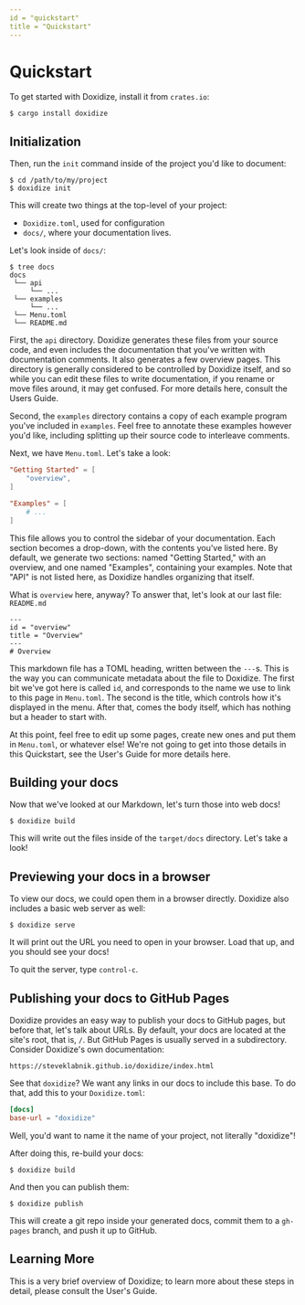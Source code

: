 ```yaml
---
id = "quickstart"
title = "Quickstart"
---
```

# Quickstart

To get started with Doxidize, install it from `crates.io`:

```shell
$ cargo install doxidize
```

## Initialization

Then, run the `init` command inside of the project you'd like
to document:

```shell
$ cd /path/to/my/project
$ doxidize init
```

This will create two things at the top-level of your project:

* `Doxidize.toml`, used for configuration
* `docs/`, where your documentation lives.

Let's look inside of `docs/`:

```shell
$ tree docs
docs
 └── api
     └── ...
 └── examples
     └── ...
 └── Menu.toml
 └── README.md
```

First, the `api` directory. Doxidize generates these files from your source
code, and even includes the documentation that you've written with documentation
comments. It also generates a few overview pages. This directory is generally
considered to be controlled by Doxidize itself, and so while you can edit these
files to write documentation, if you rename or move files around, it may get
confused. For more details here, consult the Users Guide.

Second, the `examples` directory contains a copy of each example program
you've included in `examples`. Feel free to annotate these examples however
you'd like, including splitting up their source code to interleave comments.

Next, we have `Menu.toml`. Let's take a look:

```toml
"Getting Started" = [
    "overview",
]

"Examples" = [
    # ...
]
```

This file allows you to control the sidebar of your documentation. Each section
becomes a drop-down, with the contents you've listed here. By default, we generate
two sections: named "Getting Started," with an overview, and one named "Examples",
containing your examples. Note that "API" is not listed here, as Doxidize handles
organizing that itself.

What is `overview` here, anyway? To answer that, let's look at our last file:
`README.md`

```text
---
id = "overview"
title = "Overview"
---
# Overview
```

This markdown file has a TOML heading, written between the `---`s. This is
the way you can communicate metadata about the file to Doxidize. The first
bit we've got here is called `id`, and corresponds to the name we use to
link to this page in `Menu.toml`. The second is the title, which controls how
it's displayed in the menu. After that, comes the body itself, which has nothing
but a header to start with.

At this point, feel free to edit up some pages, create new ones and put them
in `Menu.toml`, or whatever else! We're not going to get into those details in
this Quickstart, see the User's Guide for more details here.

## Building your docs

Now that we've looked at our Markdown, let's turn those into web docs!

```shell
$ doxidize build
```

This will write out the files inside of the `target/docs` directory. Let's
take a look!

## Previewing your docs in a browser

To view our docs, we could open them in a browser directly. Doxidize also
includes a basic web server as well:

```shell
$ doxidize serve
```

It will print out the URL you need to open in your browser. Load that up,
and you should see your docs!

To quit the server, type `control-c`.

## Publishing your docs to GitHub Pages

Doxidize provides an easy way to publish your docs to GitHub pages, but
before that, let's talk about URLs. By default, your docs are located at
the site's root, that is, `/`. But GitHub Pages is usually served in a
subdirectory. Consider Doxidize's own documentation:

    https://steveklabnik.github.io/doxidize/index.html

See that `doxidize`? We want any links in our docs to include this base.
To do that, add this to your `Doxidize.toml`:

```toml
[docs]
base-url = "doxidize"
```

Well, you'd want to name it the name of your project, not literally "doxidize"!

After doing this, re-build your docs:

```shell
$ doxidize build
```

And then you can publish them:

```shell
$ doxidize publish
```

This will create a git repo inside your generated docs, commit them to a `gh-pages`
branch, and push it up to GitHub.

## Learning More

This is a very brief overview of Doxidize; to learn more about these steps in
detail, please consult the User's Guide.
